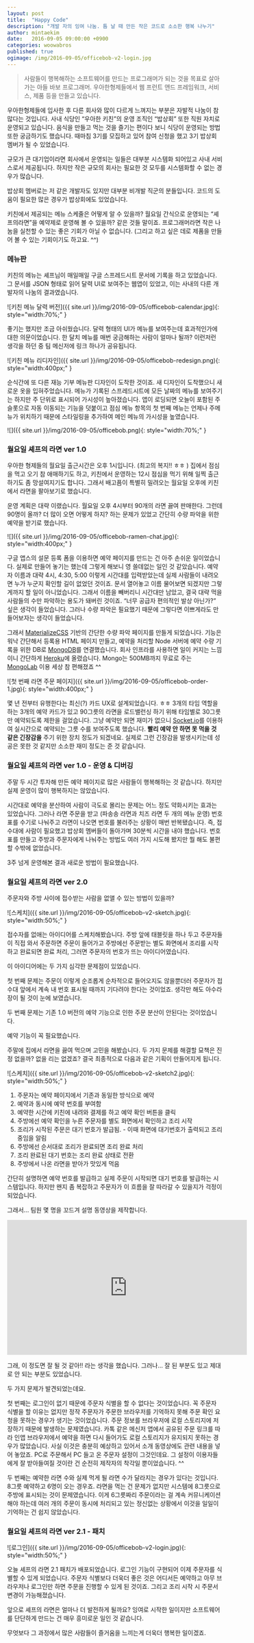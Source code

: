 ```yaml
---
layout: post
title:  "Happy Code"
description: "개발 자의 잉여 나눔. 틈 날 때 만든 작은 코드로 소소한 행복 나누기"
author: mintaekim
date:   2016-09-05 09:00:00 +0900
categories: woowabros
published: true
ogimage: /img/2016-09-05/officebob-v2-login.jpg
---
```


> 사람들이 행복해하는 소프트웨어를 만드는 프로그래머가 되는 것을 목표로 살아가는 아들 바보 프로그래머. 우아한형제들에서 웹 프런트 앤드 프레임워크, 서비스, 제품 등을 만들고 있습니다.

우아한형제들에 입사한 후 다른 회사와 많이 다르게 느껴지는 부분은 자발적 나눔이 참 많다는 것입니다. 사내 식당인 “우아한 키친”의 운영 조직인 “밥상회” 또한 직원 자치로 운영되고 있습니다. 음식을 만들고 먹는 것을 즐기는 편이다 보니 식당이 운영되는 방법 또한 궁금하기도 했습니다. 때마침 3기를 모집하고 있어 참여 신청을 했고 3기 밥상회 멤버가 될 수 있었습니다.

규모가 큰 대기업이라면 회사에서 운영되는 일들은 대부분 시스템화 되어있고 사내 서비스로서 제공됩니다. 하지만 작은 규모의 회사는 필요한 것 모두를 시스템화할 수 없는 경우가 많습니다.

밥상회 멤버로는 저 같은 개발자도 있지만 대부분 비개발 직군의 분들입니다. 코드의 도움이 필요한 많은 경우가 밥상회에도 있었습니다.

키친에서 제공되는 메뉴 스케줄은 어떻게 알 수 있을까? 월요일 간식으로 운영되는 “셰프의라면”을 예약제로 운영해 볼 수 있을까? 같은 것들 말이죠. 프로그래머라면 작은 나눔을 실천할 수 있는 좋은 기회가 아닐 수 없습니다. (그리고 하고 싶은 데로 제품을 만들어 볼 수 있는 기회이기도 하고요. ^^)

### 메뉴판

키친의 메뉴는 셰프님이 매일매일 구글 스프레드시트 문서에 기록을 하고 있었습니다. 그 문서를 JSON 형태로 읽어 달력 UI로 보여주는 웹앱이 있었고, 이는 사내의 다른 개발자의 나눔의 결과였습니다.



![키친 메뉴 달력 버전]({{ site.url }}/img/2016-09-05/officebob-calendar.jpg){: style="width:70%;" }

좋기는 했지만 조금 아쉬웠습니다. 달력 형태의 UI가 메뉴를 보여주는데 효과적인가에 대한 의문이었습니다. 한 달치 메뉴를 매번 궁금해하는 사람이 얼마나 될까? 이런저런 생각을 하던 중 팀 메신저에 링크 하나가 공유됩니다.

![키친 메뉴 리디자인]({{ site.url }}/img/2016-09-05/officebob-redesign.png){: style="width:400px;" }

순식간에 또 다른 재능 기부 메뉴판 디자인이 도착한 것이죠. 새 디자인이 도착했으니 새로운 옷을 입혀주었습니다. 메뉴가 기록된 스프레드시트에 모든 날짜의 메뉴를 보여주기는 하지만 주 단위로 표시되어 가시성이 높아졌습니다. 앱이 로딩되면 오늘이 포함된 주 슬롯으로 자동 이동되는 기능을 덧붙이고 점심 메뉴 항목의 첫 번째 메뉴는 언제나 주메뉴가 위치하기 때문에 스타일링을 추가하여 메인 메뉴의 가시성을 높였습니다.

![]({{ site.url }}/img/2016-09-05/officebob.png){: style="width:70%;" }

### 월요일 셰프의 라면 ver 1.0

우아한 형제들의 월요일 출근시간은 오후 1시입니다. (최고의 복지!! ㅎㅎ ) 집에서 점심을 먹고 오기 참 애매하기도 하고, 키친에서 운영하는 12시 점심을 먹기 위해 일찍 출근하기도 좀 망설여지기도 합니다. 그래서 배고픔이 특별히 밀려오는 월요일 오후에 키친에서 라면을 팔아보기로 했습니다.

운영 계획은 대략 이랬습니다. 월요일 오후 4시부터 90개의 라면 끓여 판매한다. 그런데 90명이 올까? 더 많이 오면 어떻게 하지? 하는 문제가 있었고 간단히 수량 파악을 위한 예약을 받기로 했습니다.

![]({{ site.url }}/img/2016-09-05/officebob-ramen-chat.jpg){: style="width:400px;" }

구글 앱스의 설문 등록 폼을 이용하면 예약 페이지를 만드는 건 아주 손쉬운 일이었습니다. 실제로 만들어 놓기는 했는데 그렇게 해보니 영 쓸데없는 일인 것 같았습니다. 예약자 이름과 대략 4시, 4:30, 5:00 이렇게 시간대를 입력받았는데 실제 사람들이 내려오면 누가 누군지 확인할 길이 없었던 것이죠. 문서 열어놓고 이름 물어보면 되겠지만 그렇게까지 할 일이 아니었습니다. 그래서 이름을 빼버리니 시간대만 남았고, 결국 대략 먹을 사람들의 수만 파악하는 용도가 돼버린 것이죠. “너무 공급자 편의적인 발상 아닌가?” 싶은 생각이 들었습니다. 그러나 수량 파악은 필요했기 때문에 그렇다면 이쁘게라도 만들어보자는 생각이 들었습니다.

그래서 [MaterializeCSS](http://materializecss.com) 기반의 간단한 수량 파악 페이지를 만들게 되었습니다. 기능은 워낙 간단해서 등록용 HTML 페이지 만들고, 예약을 처리할 Node 서버에 예약 수량 기록을 위한 DB로 [MongoDB](https://www.mongodb.com)를 연결했습니다. 회사 인프라를 사용하면 일이 커지는 느낌이니 간단하게 [Heroku](http://www.heroku.com)에 올렸습니다. Mongo는 500MB까지 무료로 주는 [MongoLab](https://mlab.com) 이용 세상 참 편해졌죠 ^^

![첫 번째 라면 주문 페이지]({{ site.url }}/img/2016-09-05/officebob-order-1.jpg){: style="width:400px;" }

몇 년 전부터 유행한다는 최신(?) 카드 UX로 설계되었습니다. ㅎㅎ 3개의 타임 역할을 하는 3개의 예약 카드가 있고 90그릇의 라면을 로드밸런싱 하기 위해 타임별로 30그릇만 예약되도록 제한을 걸었습니다. 그냥 예약만 되면 재미가 없으니 [Socket.io](http://socket.io)를 이용하여 실시간으로 예약되는 그릇 수를 보여주도록 했습니다. **빨리 예약 안 하면 못 먹을 것 같은 긴장감을** 주기 위한 장치 정도가 되겠네요. 실제로 그런 긴장감을 발생시키는데 성공은 못한 것 같지만 소소한 재미 정도는 준 것 같습니다.

### 월요일 셰프의 라면 ver 1.0 - 운영 & 디버깅

주말 두 시간 투자해 만든 예약 페이지로 많은 사람들이 행복해하는 것 같습니다. 하지만 실제 운영이 많이 행복하지는 않았습니다.

시간대로 예약을 분산하여 사람이 극도로 몰리는 문제는 어느 정도 약화시키는 효과는 있었습니다. 그러나 라면 주문을 받고 (파송송 라면과 치즈 라면 두 개의 메뉴 운영) 번호표를 수기로 나눠주고 라면이 나오면 번호를 불러주는 상황이 매번 반복됐습니다. 즉, 접수대에 사람이 필요했고 밥상회 멤버들이 돌아가며 30분씩 시간을 내야 했습니다. 번호표를 만들고 주방과 주문자에게 나눠주는 방법도 여러 가지 시도해 봤지만 뭘 해도 불편할 수밖에 없었습니다.

3주 넘게 운영해본 결과 새로운 방법이 필요했습니다.

### 월요일 셰프의 라면 ver 2.0

주문자와 주방 사이에 접수받는 사람을 없앨 수 있는 방법이 있을까?

![스케치]({{ site.url }}/img/2016-09-05/officebob-v2-sketch.jpg){: style="width:50%;" }

접수자를 없애는 아이디어를 스케치해봤습니다. 주방 앞에 태블릿을 하나 두고 주문자들이 직접 와서 주문하면 주문이 들어가고 주방에선 주문받는 별도 화면에서 조리를 시작하고 완료되면 완료 처리, 그러면 주문자의 번호가 뜨는 아이디어였습니다.

이 아이디어에는 두 가지 심각한 문제점이 있었습니다.

첫 번째 문제는 주문이 이렇게 순조롭게 순차적으로 들어오지도 않을뿐더러 주문자가 접수대 앞에서 계속 내 번호 표시될 때까지 기다려야 한다는 것이었죠. 생각만 해도 아수라장이 될 것이 눈에 보였습니다.

두 번째 문제는 기존 1.0 버전의 예약 기능으로 인한 주문 분산이 안된다는 것이었습니다.

예약 기능이 꼭 필요했습니다.

주말에 집에서 라면을 끓여 먹으며 고민을 해봤습니다. 두 가지 문제를 해결할 묘책은 진정 없을까? 없을 리는 없겠죠? 결국 최종적으로 다음과 같은 기획이 만들어지게 됩니다.

![스케치]({{ site.url }}/img/2016-09-05/officebob-v2-sketch2.jpg){: style="width:50%;" }

1. 주문자는 예약 페이지에서 기존과 동일한 방식으로 예약
2. 예약과 동시에 예약 번호를 부여함
3. 예약한 시간에 키친에 내려와 결제를 하고 예약 확인 버튼을 클릭
4. 주방에선 예약 확인을 누른 주문자를 별도 화면에서 확인하고 조리 시작
5. 조리가 시작된 주문은 대기 번호가 발급됨. - 이때 화면에 대기번호가 출력되고 조리 중임을 알림
6. 주방에선 순서대로 조리가 완료되면 조리 완료 처리
7. 조리 완료된 대기 번호는 조리 완료 상태로 전환
8. 주방에서 나온 라면을 받아가 맛있게 먹음

간단히 설명하면 예약 번호를 발급하고 실제 주문이 시작되면 대기 번호를 발급하는 시스템입니다. 하지만 왠지 좀 복잡하고 주문자가 이 흐름을 잘 따라갈 수 있을지가 걱정이 되었습니다.

그래서… 팀원 몇 명을 꼬드겨 설명 동영상을 제작합니다.

<iframe width="560" height="315" src="https://www.youtube.com/embed/hSDP0by5qq8" frameborder="0" allowfullscreen></iframe>

그래, 이 정도면 잘 될 것 같아!! 라는 생각을 했습니다. 그러나… 잘 된 부분도 있고 제대로 안 되는 부분도 있었습니다.

두 가지 문제가 발견되었는데요.

첫 번째는 로그인이 없기 때문에 주문자 식별을 할 수 없다는 것이었습니다. 꼭 주문자 식별을 할 이유는 없지만 정작 주문자가 주문한 브라우저를 기억하지 못해 주문 확인 요청을 못하는 경우가 생기는 것이었습니다. 주문 정보를 브라우저에 로컬 스토리지에 저장하기 때문에 발생하는 문제였습니다. 카톡 같은 메신저 앱에서 공유된 주문 링크를 따라 인앱 브라우저에서 예약을 하면 다시 들어가도 로컬 스토리지가 유지되지 못하는 경우가 많았습니다. 사실 이것은 충분히 예상하고 있어서 소개 동영상에도 관련 내용을 넣어 놓았죠. PC로 주문해서 PC 들고 온 주문자 설정이 그것인데요. 그 설정이 이용자들에게 잘 받아들여질 것이란 건 순전히 제작자의 착각일 뿐이었습니다. ^^

두 번째는 예약한 라면 수와 실제 먹게 될 라면 수가 달라지는 경우가 있다는 것입니다. 8그릇 예약하고 6명이 오는 경우죠. 라면을 먹는 건 문제가 없지만 시스템에 8그릇으로 주방에 표시되는 것이 문제였습니다. 이게 6그릇짜리 주문이라는 걸 계속 커뮤니케이션해야 하는데 여러 개의 주문이 동시에 처리되고 있는 정신없는 상황에서 이것을 일일이 기억하는 건 쉽지 않았습니다.

### 월요일 셰프의 라면 ver 2.1 - 패치

![로그인]({{ site.url }}/img/2016-09-05/officebob-v2-login.jpg){: style="width:50%;" }

오늘 셰프의 라면 2.1 패치가 배포되었습니다. 로그인 기능이 구현되어 이제 주문자를 식별할 수 있게 되었습니다. 주문자 식별보다 더욱더 좋은 것은 어디서든 예약하고 아무 브라우저나 로그인만 하면 주문을 진행할 수 있게 된 것이죠. 그리고 조리 시작 시 주문서 변경이 가능해졌습니다.

앞으로 셰프의 라면은 얼마나 더 발전하게 될까요? 잉여로 시작한 일이지만 소프트웨어를 단단하게 만드는 건 매우 흥미로운 일인 것 같습니다.

무엇보다 그 과정에서 많은 사람들이 즐거움을 느끼는게 더욱더 행복한 일이겠죠.
